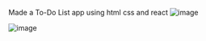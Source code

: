 Made a To-Do List app using html css and react 
![image](https://github.com/deveshpandey65/To-do-List-/assets/132568340/9c88faf2-734b-4283-bd6d-ef4f23d6a39c)





![image](https://github.com/deveshpandey65/To-do-List-/assets/132568340/913b7e41-c65c-41c4-bac6-46c172fe4d30)

